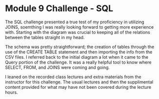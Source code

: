 # Module 9 Challenge - SQL 

The SQL challenge presented a true test of my proficiency in utilizing JOINS, soemthing I was really looking forward to getting more experience with. Starting with the diagram was crucial to keeping all of the relations between the tables straight in my head.

The schema was pretty straightforward; the creation of tables through the use of the CREATE TABLE statement and then importing the info from the CSV files. I referred back to the initial diagram a lot when it came to the Query portion of the challenge. It was a really helpful tool to know where SELECT, FROM, and JOINS were coming and going.

I leaned on the recorded class lectures and extra materials from the instructor for this challenge. The usual lectures and then the supplimental content provided for what may have not been covered during the lecture hours.

